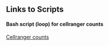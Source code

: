 ## Links to Scripts

#### Bash script (loop) for cellranger counts
[Cellranger counts](scripts/cellranger-counts.bash)
